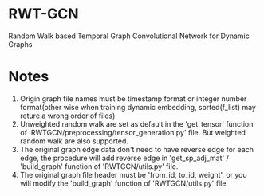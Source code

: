 # RWT-GCN
Random Walk based Temporal Graph Convolutional Network for Dynamic Graphs

# Notes
1. Origin graph file names must be timestamp format or integer number format(other wise when training dynamic embedding, sorted(f_list) may reture a wrong order of files)
2. Unweighted random walk are set as default in the 'get_tensor' function of 'RWTGCN/preprocessing/tensor_generation.py' file. But weighted random walk are also supported.
3. The original graph edge data don't need to have reverse edge for each edge, the procedure will add reverse edge in 'get_sp_adj_mat' / 'build_graph' function of 'RWTGCN/utils.py' file.
4. The original graph file header must be 'from_id, to_id, weight', or you will modify the 'build_graph' function of 'RWTGCN/utils.py' file.